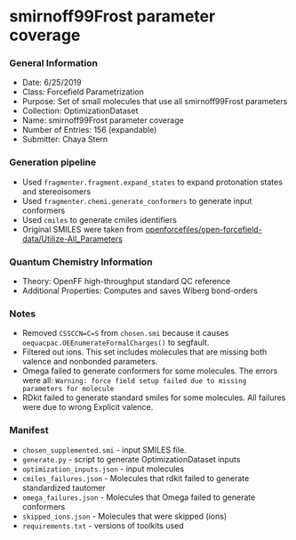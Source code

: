 # smirnoff99Frost parameter coverage

### General Information
 - Date: 6/25/2019
 - Class: Forcefield Parametrization 
 - Purpose: Set of small molecules that use all smirnoff99Frost parameters
 - Collection: OptimizationDataset
 - Name: smirnoff99Frost parameter coverage
 - Number of Entries: 156 (expandable)
 - Submitter: Chaya Stern

### Generation pipeline
 - Used `fragmenter.fragment.expand_states` to expand protonation states and stereoisomers
 - Used `fragmenter.chemi.generate_conformers` to generate input conformers
 - Used `cmiles` to generate cmiles identifiers
 - Original SMILES were taken from [openforcefiles/open-forcefield-data/Utilize-All_Parameters](https://github.com/openforcefield/open-forcefield-data/tree/master/Utilize-All-Parameters/selected)

### Quantum Chemistry Information
 - Theory: OpenFF high-throughput standard QC reference
 - Additional Properties: Computes and saves Wiberg bond-orders
 
### Notes
 - Removed `CSSCCN=C=S` from `chosen.smi` because it causes `oequacpac.OEEnumerateFormalCharges()` 
   to segfault. 
 - Filtered out ions. This set includes molecules that are missing both valence and nonbonded parameters. 
 - Omega failed to generate conformers for some molecules. The errors were all: `Warning: force field setup failed due to missing parameters for molecule` 
 - RDkit failed to generate standard smiles for some molecules. All failures were due to wrong Explicit valence. 
  
### Manifest
 - `chosen_supplemented.smi` - input SMILES file. 
 - `generate.py` - script to generate OptimizationDataset inputs
 - `optimization_inputs.json` - input molecules
 - `cmiles_failures.json` - Molecules that rdkit failed to generate standardized tautomer
 - `omega_failures.json` - Molecules that Omega failed to generate conformers
 - `skipped_ions.json` - Molecules that were skipped (ions)
 - `requirements.txt` - versions of toolkits used
 

